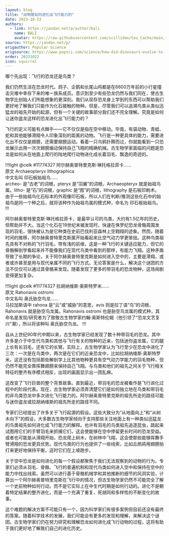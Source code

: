 ```yaml
---
layout: blog
title: "动物是如何进化出飞行能力的"
date: 2023-10-22
authors:
  - link: https://jandan.net/p/author/bali
    name: BALI
    avatar: https://raw.githubusercontent.com/scillidan/Cos_Cache/main/avater/jin.png
source: https://jandan.net/p/
origauthor: Popular Science
origsource: https://www.popsci.com/science/how-did-dinosaurs-evolve-to-fly/
order: 20231022
icon: squirrel
---
```


哪个先出现：飞行的恐龙还是鸟类？

我们仍然生活在恐龙时代。鸽子、企鹅和长尾山鸡都是在6600万年前的小行星撞击灾难中幸存下来的唯一族系成员。意识到至少有些恐龙仍然与我们同在，使古生物学比创始人们所能想象的更深刻。我们从现存恐龙身上学到的东西可以帮助我们更好地了解我们只能作为化石接触的物种。但是，尽管我们可以追溯鸟类从类似迅猛龙的祖先开始的起源，但有一个关键的故事部分我们还不完全理解。究竟是如何让迷你盗龙这样的恐龙进化出飞行能力的？

飞行的定义可能有点棘手——它不仅仅是指在空中移动。毕竟，有袋动物、青蛙、蛇和其他能够滑翔令人印象深刻的距离的动物。飞行是一种更具体的能力，需要进化出不仅仅是翅膀，还需要翅膀运动。看着一只乌鸦扑腾而过，你就能看到一只恐龙展示出用一次次翅膀煽动保持自己飞翔的精确机械。古生物学家面临的问题是恐龙是如何从在地面上爬行的陆地爬行动物进化成长着羽毛、飘逸的奇迹的。

!!!light @celk #11774327
阿尔赫奥普特里克斯·琳托格拉菲卡……  
原文 Archaeopteryx lithographica  
中文名叫 印石板始祖鸟……  
archeo- 是“古老”的词根，pteryx 是“羽翼”的词根，Archaeopteryx 就是始祖鸟属。litho- 是“石”的词根，graphic 是“图”的词根，lithography 是石板印刷术。  
由于一些始祖鸟化石标本的外观像印石板，所以人们在判断/推测这些化石中的始祖鸟是同一个种之后，就将该种作为始祖鸟属的模式种，命名为 印石板始祖鸟。
!!!

阿尔赫奥普特里克斯·琳托格拉菲卡，是最早认可的鸟类，大约有1.5亿年的历史，但帮助并不大。当这个化石在19世纪末被发现时，快速在侏罗纪恐龙骨骼周围发现的羽毛，很快被认为是它种类在史前巴伐利亚森林上空翱翔的迹象。然而，随着时间的推移，阿尔赫奥普特里克斯属开始看起来比空气动力学更笨拙。这种鸟类祖先具有不对称的飞行羽毛，带有浅的前缘，这是一种飞行的关键适应能力，但它的骨骼解剖学看起来并不能像我们在现代鸟类中看到的那样，有能力飞翔。这种矛盾导致了长期的争论，关于阿尔赫奥普特里克斯是如何进入空中的，主要是滑翔，或者或许甚至是用与现代亲属不同的飞行方式。无论答案是什么，解决这个谜团的方法不仅仅可以通过其骨骼来发现。随着发现了更多的带羽毛的恐龙物种，这场闹剧变得更加复杂。

!!!light @celk #11774327
拉胡纳维斯·奥斯特罗米……  
原文 Rahonavis ostromi  
中文名叫 奥氏胁空鸟龙……  
马拉加斯语中 rahona 是“云”或“威胁”的意思，avis 则是拉丁语“鸟”的词根，Rahonavis 就是胁空鸟龙属。Rahonavis ostromi 也是胁空鸟龙属的模式种，其命名是发现/研究者为了致敬古生物学家约翰·奥斯特伦姆（他引领了“恐龙文艺复兴”潮），所以将该种叫 奥氏胁空鸟龙。
!!!

自从上世纪90年代中期以来，古生物学家已经发现了数十种带羽毛的恐龙。其中许多是介于中生代鸟类和其他与飞行有关的物种的近亲，包括迷你盗龙属，它的腿上长有长羽毛，还有它的长臂。实际上，古生物学家认为飞行至少在恐龙中进化了三次：一次是在鸟类中，两次是在它们的近亲恐龙中，比如拉胡纳维斯·奥斯特罗米。这还没有包括那些解剖学上比其他物种更具有空气动力学能力的羽毛物种，但仍然不能完全靠挥舞翅膀来保持自己飞翔。与鸟类和他们的祖先之间关于飞行相关特征的整齐有序模式相反，出现的画面显示出一团乱麻。

这改变了飞行巨兽的整个背景故事。直到最近，带羽毛的恐龙被看作是飞行进化过程中的阶段代表。现在，古生物学家必须弄清楚它们是如何独立地在鸟类和带羽毛的非鸟类恐龙中多次进化飞行能力的。阿尔赫奥普特里克斯的祖先所走的路径可能与迷你盗龙或拉胡纳维斯的祖先所走的路径不同。

专家们已经提出了许多关于飞行起源的假设。这些大致分为“从地面向上”和“从树木向下”的假设，大多数古生物学家倾向于支持那些关注地面上有一种类似迅猛龙的鸟类祖先如何进化成飞行能力的解释。也许有羽毛的鸟类祖先追逐昆虫，跳起来试图用它们的手臂羽毛来抓捕它们，这会使能够在空中停留更长时间的恐龙受益。或者也可能是从滑翔开始，恐龙爬上树木，在树林中飞翔，这会使那些能够挥舞手臂滑翔的恐龙更具优势。现代鸟类的行为也提供了一些线索，比如丘鹧鸪用翅膀拍打来更好地保持平衡，这时它们在上坡跑步。

关于空中恐龙是如何进化的每一个假设都聚焦于我们无法观察到的动物的行为。专家们必须从羽毛、骨骼、飞行的普遍机制和现代鸟类如何进入空中和保持在空中的能力中找出线索。虽然可以进行基于骨骼机械学和其他推断的细节的风洞实验，计算出一个阿尔赫奥普特里克斯在飞行中的情况，但古生物学家仍然不可能完全了解一个史前物种如何行动，而不是它实际上在中生代时期是如何行动的。进化不是朝着特定结果的整齐进化，而是一个充满了重复、死胡同和多样性的不断变化的故事。

这个难题的解决方案不可能只有一个，因为科学家们有很多案例但目前还没有最终的答案。随着科学技术的发展，我们可能会有更多的发现和理解，来解决这个谜团。古生物学家们仍在努力研究和理解恐龙如何进化成飞行动物的过程，这将有助于我们更好地了解我们自己的进化历史。